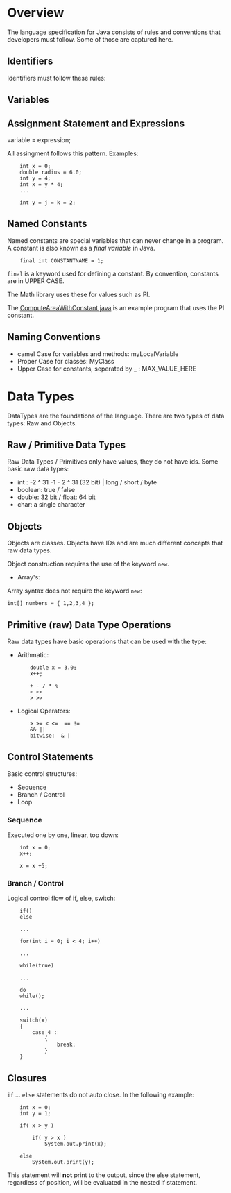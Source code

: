 # Overview

The language specification for Java consists of rules and conventions that developers must follow.  Some of those are captured here.

## Identifiers

Identifiers must follow these rules:


## Variables

## Assignment Statement and Expressions

variable = expression;

All assingment follows this pattern. Examples:

````
    int x = 0;
    double radius = 6.0;
    int y = 4;
    int x = y * 4;
    ...

    int y = j = k = 2;
````

## Named Constants

Named constants are special variables that can never change in a program.  A constant is also known as a *final variable* in Java. 

````
    final int CONSTANTNAME = 1;
````

`final` is a keyword used for defining a constant.  By convention, constants are in UPPER CASE.

The Math library uses these for values such as PI.

The [ComputeAreaWithConstant.java](ComputeAreaWithConstant.java) is an example program that uses the PI constant.

## Naming Conventions

* camel Case for variables and methods: myLocalVariable
* Proper Case for classes: MyClass
* Upper Case for constants, seperated by _ : MAX_VALUE_HERE

# Data Types

DataTypes are the foundations of the language.  There are two types of data types:  Raw and Objects.

## Raw / Primitive Data Types

Raw Data Types / Primitives only have values, they do not have ids. Some basic raw data types:

* int : -2 ^ 31 -1 - 2 ^ 31 (32 bit) | long / short / byte
* boolean: true / false
* double: 32 bit / float: 64 bit
* char: a single character


## Objects

Objects are classes.  Objects have IDs and are much different concepts that raw data types.

Object construction requires the use of the keyword `new`.

* Array's:

Array syntax does not require the keyword `new`:

    int[] numbers = { 1,2,3,4 };

## Primitive (raw) Data Type Operations

Raw data types have basic operations that can be used with the type:

* Arithmatic:

    ````
        double x = 3.0;
        x++;

        + - / * %     
        < << 
        > >> 
    ````

* Logical Operators:

    ```
        > >= < <=  == !=
        && ||
        bitwise:  & |
    ```

## Control Statements

Basic control structures:

* Sequence    
* Branch / Control
* Loop
    
### Sequence

Executed one by one, linear, top down:

````
    int x = 0;
    x++;

    x = x +5;
````

### Branch / Control

Logical control flow of if, else, switch:

````
    if()
    else

    ...

    for(int i = 0; i < 4; i++)

    ...

    while(true)

    ...

    do
    while();
    
    ...

    switch(x)
    {
        case 4 :
            {
                break;
            }        
    }
````

## Closures

`if` ... `else` statements do not auto close. In the following example:

````
    int x = 0;    
    int y = 1;

    if( x > y )

        if( y > x )
            System.out.print(x);

    else
        System.out.print(y);
````

This statement will **not** print to the output, since the else statement, regardless of position, will be evaluated in the nested if statement.
